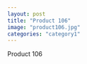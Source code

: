 ```yaml
---
layout: post
title: "Product 106"
image: "product106.jpg"
categories: "category1"
---
```

Product 106
